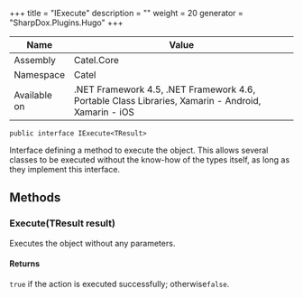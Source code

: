 

+++
title = "IExecute" 
description = ""
weight = 20
generator = "SharpDox.Plugins.Hugo"
+++

Name|Value
---|---
Assembly|Catel.Core
Namespace|Catel
Available on|.NET Framework 4.5, .NET Framework 4.6, Portable Class Libraries, Xamarin - Android, Xamarin - iOS

```
public interface IExecute<TResult>
```

Interface defining a method to execute the object. This allows several classes to be executed without the know-how of the types itself, as long as they implement this interface.

## Methods

### Execute(TResult result)

Executes the object without any parameters.

#### Returns

`true` if the action is executed successfully; otherwise`false`.

